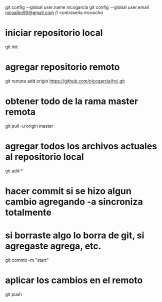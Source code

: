 git config --global user.name nicogarcia
git config --global user.email nicoalbo90@gmail.com
// contraseña nicoocho

# iniciar repositorio local
git init
# agregar repositorio remoto
git remote add origin https://github.com/nicogarcia/hci.git

# obtener todo de la rama master remota
git pull -u origin master

# agregar todos los archivos actuales al repositorio local
git add *

# hacer commit si se hizo algun cambio agregando -a sincroniza totalmente
# si borraste algo lo borra de git, si agregaste agrega, etc.
git commit -m "start"

# aplicar los cambios en el remoto
git push

